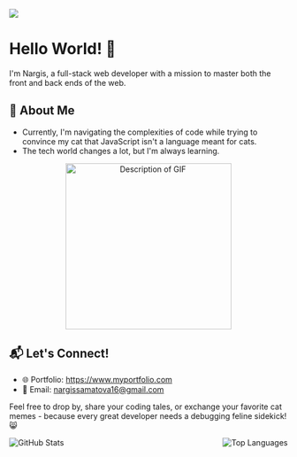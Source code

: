 ![](https://komarev.com/ghpvc/?username=Nargissamatova&style=flat&color=green)
# Hello World! 👋

I'm Nargis, a full-stack web developer with a mission to master both the front and back ends of the web.

## 🚀 About Me

- Currently, I'm navigating the complexities of code while trying to convince my cat that JavaScript isn't a language meant for cats.
- The tech world changes a lot, but I'm always learning.
<p align="center">
  <a href="https://giphy.com/gifs/cat-kitten-computer-3oKIPnAiaMCws8nOsE">
    <img src="https://media.giphy.com/media/3oKIPnAiaMCws8nOsE/giphy.gif" alt="Description of GIF" width="300" height="300">
  </a>
</p>


## 📬 Let's Connect!
- 🌐 Portfolio: https://www.myportfolio.com
- 📧 Email: nargissamatova16@gmail.com


Feel free to drop by, share your coding tales, or exchange your favorite cat memes - because every great developer needs a debugging feline sidekick! 😸
  
<div style="display: flex; justify-content: space-between;">
  <img src="https://github-readme-stats.vercel.app/api?username=Nargissamatova&show_icons=true&theme=buefy&hide_border=true" alt="GitHub Stats" />
    <img src="https://github-readme-stats.vercel.app/api/top-langs/?username=Nargissamatova&layout=compact&theme=buefy&hide_border=true" alt="Top Languages" />

</div>

